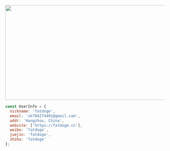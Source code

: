 <a href="https://www.gitanimals.org/en_US?utm_medium=image&utm_source=FatDoge&utm_content=farm">
<img
  src="https://render.gitanimals.org/farms/FatDoge"
  width="600"
  height="300"
/>
</a>

``` javascript
const UserInfo = {
  nickname: 'fatdoge',
  email: 'xk704274491@gmail.com',
  addr: 'Hangzhou, China',
  website: ['https://fatdoge.cn'],
  weibo: 'fatdoge',
  juejin: 'fatdoge',
  zhihu: 'fatdoge'
};
```

